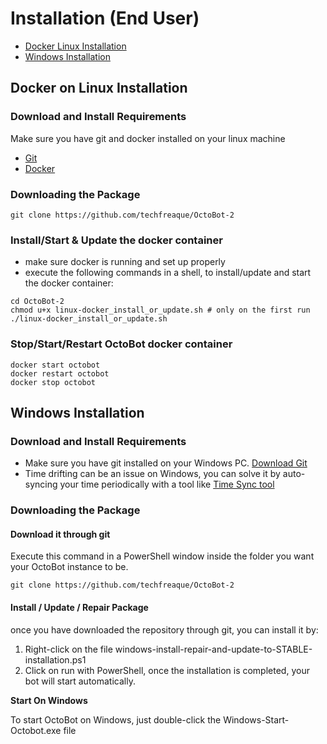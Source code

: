 # Installation (End User)

* [Docker Linux Installation](installation-end-user.md#docker-installation-on-linux)
* [Windows Installation](installation-end-user.md#windows-installation)

## Docker on Linux Installation

### Download and Install Requirements

Make sure you have git and docker installed on your linux machine

* [Git](https://git-scm.com/downloads)
* [Docker](https://www.docker.com/products/docker-desktop/)

### Downloading the Package

```
git clone https://github.com/techfreaque/OctoBot-2
```

### Install/Start & Update the docker container

* make sure docker is running and set up properly
* execute the following commands in a shell, to install/update and start the docker container:

```
cd OctoBot-2
chmod u+x linux-docker_install_or_update.sh # only on the first run
./linux-docker_install_or_update.sh
```

### **Stop/Start/Restart OctoBot docker container**

```
docker start octobot
docker restart octobot
docker stop octobot
```

## Windows Installation

### Download and Install Requirements



* Make sure you have git installed on your Windows PC. [Download Git](https://git-scm.com/downloads)
* Time drifting can be an issue on Windows, you can solve it by auto-syncing your time periodically with a tool like [Time Sync tool](http://www.timesynctool.com/)

### Downloading the Package

#### Download it through git

Execute this command in a PowerShell window inside the folder you want your OctoBot instance to be.

```
git clone https://github.com/techfreaque/OctoBot-2
```

#### Install / Update / Repair Package

once you have downloaded the repository through git, you can install it by:

1. Right-click on the file windows-install-repair-and-update-to-STABLE-installation.ps1
2. Click on run with PowerShell, once the installation is completed, your bot will start automatically.

**Start On Windows**

To start OctoBot on Windows, just double-click the Windows-Start-Octobot.exe file

##
